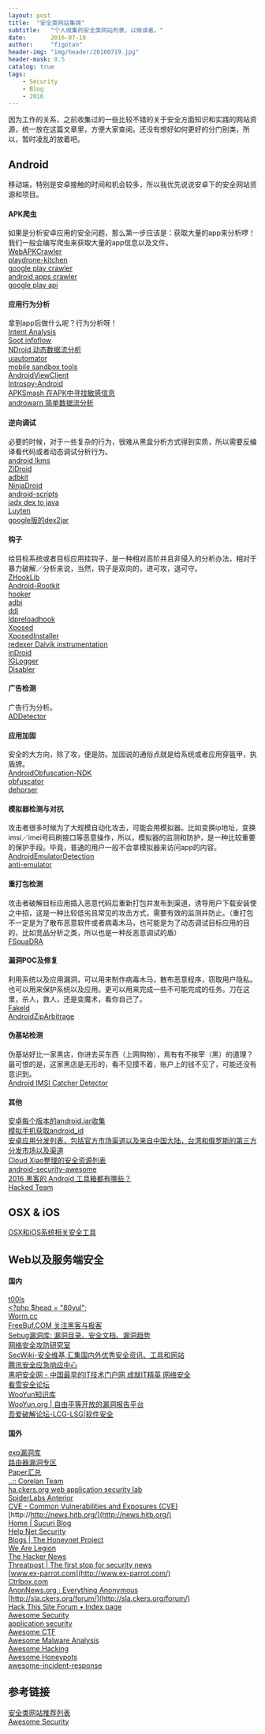 ```yaml
---
layout: post
title:  "安全类网站集锦"
subtitle:   "个人收集的安全类网站列表，以飨读者。"
date:       2016-07-19
author:     "figotan"
header-img: "img/header/20160719.jpg"
header-mask: 0.5
catalog: true
tags:
    - Security
    - Blog
    - 2016
---
```


因为工作的关系，之前收集过的一些比较不错的关于安全方面知识和实践的网站资源，统一放在这篇文章里，方便大家查阅。还没有想好如何更好的分门别类，所以，暂时凌乱的放着吧。  

## Android  
移动端，特别是安卓接触的时间和机会较多，所以我优先说说安卓下的安全网站资源和项目。  

#### APK爬虫  
如果是分析安卓应用的安全问题，那么第一步应该是：获取大量的app来分析啰！我们一般会编写爬虫来获取大量的app信息以及文件。  
[WebAPKCrawler](https://github.com/Fuzion24/WebAPKCrawler)  
[playdrone-kitchen](https://github.com/nviennot/playdrone-kitchen)  
[google play crawler](https://github.com/Akdeniz/google-play-crawler)  
[android apps crawler](https://github.com/mssun/android-apps-crawler)  
[google play api](https://github.com/egirault/googleplay-api)  

#### 应用行为分析  
拿到app后做什么呢？行为分析呀！  
[Intent Analysis](https://github.com/smee/IntentAnalysis)  
[Soot infoflow](https://github.com/lilicoding/soot-infoflow-android-iccta)  
[NDroid 动态数据流分析](https://github.com/0-14N/NDroid)  
[uiautomator](https://github.com/xiaocong/uiautomator)  
[mobile sandbox tools](https://github.com/mspreitz/mobile-sandbox)  
[AndroidViewClient](https://github.com/dtmilano/AndroidViewClient)  
[Introspy-Android](https://github.com/iSECPartners/Introspy-Android)  
[APKSmash 在APK中寻找敏感信息](https://github.com/intrepidusgroup/APKSmash)  
[androwarn 简单数据流分析](https://github.com/maaaaz/androwarn)

#### 逆向调试  
必要的时候，对于一些复杂的行为，很难从黑盒分析方式得到实质，所以需要反编译看代码或者动态调试分析行为。  
[android lkms](https://github.com/strazzere/android-lkms)  
[ZjDroid](https://github.com/BaiduSecurityLabs/ZjDroid)  
[adbkit](https://github.com/CyberAgent/adbkit)  
[NinjaDroid](https://github.com/rovellipaolo/NinjaDroid)  
[android-scripts](https://github.com/strazzere/android-scripts)  
[jadx dex to java](https://github.com/skylot/jadx)  
[Luyten](https://github.com/deathmarine/Luyten)  
[google版的dex2jar](https://github.com/google/enjarify)  

#### 钩子  
给目标系统或者目标应用挂钩子，是一种相对高阶并且非侵入的分析办法，相对于暴力破解／分析来说，当然，钩子是双向的，进可攻，退可守。  
[ZHookLib](https://github.com/cmzy/ZHookLib)  
[Android-Rootkit](https://github.com/hiteshd/Android-Rootkit)  
[hooker](https://github.com/AndroidHooker/hooker)  
[adbi](https://github.com/crmulliner/adbi)  
[ddi](https://github.com/crmulliner/ddi)  
[ldpreloadhook](https://github.com/poliva/ldpreloadhook)  
[Xposed](https://github.com/rovo89/Xposed)  
[XposedInstaller](https://github.com/rovo89/XposedInstaller)  
[redexer Dalvik instrumentation](https://github.com/plum-umd/redexer)  
[inDroid](https://github.com/romangol/InDroid)  
[IGLogger](https://github.com/intrepidusgroup/IGLogger)  
[Disabler](https://github.com/miktam/Disabler) 

#### 广告检测  
广告行为分析。  
[ADDetector](https://github.com/BaiduSecurityLabs/AdDetector)  

#### 应用加固  
安全的大方向，除了攻，便是防。加固说的通俗点就是给系统或者应用穿盔甲，执盾牌。  
[AndroidObfuscation-NDK](https://github.com/Fuzion24/AndroidObfuscation-NDK)  
[obfuscator](https://github.com/obfuscator-llvm/obfuscator)  
[dehorser](https://github.com/strazzere/dehoser)  

#### 模拟器检测与对抗  
攻击者很多时候为了大规模自动化攻击，可能会用模拟器。比如变换ip地址，变换imsi／imei号码刷接口等恶意操作，所以，模拟器的监测和防护，是一种比较重要的保护手段。毕竟，普通的用户一般不会拿模拟器来访问app的内容。  
[AndroidEmulatorDetection](https://github.com/Fuzion24/AndroidEmulatorDetection)  
[anti-emulator](https://github.com/strazzere/anti-emulator)  

#### 重打包检测  
攻击者破解目标应用插入恶意代码后重新打包并发布到渠道，诱导用户下载安装使之中招，这是一种比较低劣且常见的攻击方式，需要有效的监测并防止。（重打包不一定是为了散布恶意软件或者病毒木马，也可能是为了动态调试目标应用的目的，比如竞品分析之类，所以也是一种反恶意调试的盾）  
[FSquaDRA](https://github.com/zyrikby/FSquaDRA)  

#### 漏洞POC及修复  
利用系统以及应用漏洞，可以用来制作病毒木马，散布恶意程序，窃取用户隐私。也可以用来保护系统以及应用。更可以用来完成一些不可能完成的任务。刀在这里，杀人，救人，还是变魔术，看你自己了。  
[FakeId](https://github.com/Tungstwenty/FakeIDFix)  
[AndroidZipArbitrage](https://github.com/Fuzion24/AndroidZipArbitrage)  

#### 伪基站检测  
伪基站好比一家黑店，你进去买东西（上网购物），焉有有不挨宰（黑）的道理？ 最可恨的是，这家黑店是无形的，看不见摸不着，账户上的钱不见了，可能还没有意识到。  
[Android IMSI Catcher Detector](https://github.com/SecUpwN/Android-IMSI-Catcher-Detector)    

#### 其他  
[安卓每个版本的android.jar收集](https://github.com/Sable/android-platforms)  
[模拟手机获取android_id](https://github.com/nviennot/android-checkin)  
[安卓应用分发列表，包括官方市场渠道以及来自中国大陆，台湾和俄罗斯的第三方分发市场以及渠道](https://github.com/mssun/android-markets-list)  
[Cloud Xiao整理的安全资源列表](https://github.com/secmobi/wiki.secmobi.com)  
[android-security-awesome](https://github.com/ashishb/android-security-awesome)  
[2016 黑客的 Android 工具箱都有哪些？](http://www.oschina.net/news/70908/2016-android-hacker-toolkit)  
[Hacked Team](https://github.com/hackedteam)  

## OSX & iOS  
[OSX和iOS系统相关安全工具](https://github.com/ashishb/osx-and-ios-security-awesome)  

## Web以及服务端安全  

#### 国内  
[t00ls](https://www.http://t00ls.net)  
[<?php $head = "80vul";](http://www.80vul.com/)  
[Worm.cc](http://worm.cc/)  
[FreeBuf.COM 关注黑客与极客](http://www.freebuf.com/)  
[Sebug漏洞库: 漏洞目录、安全文档、漏洞趋势](http://sebug.net/)  
[网络安全攻防研究室](http://www.91ri.org/)  
[SecWiki-安全维基,汇集国内外优秀安全资讯、工具和网站](http://www.sec-wiki.com/)  
[腾讯安全应急响应中心](http://security.tencent.com/index.php/blog)  
[黑吧安全网 - 中国最早的IT技术门户网 成就IT精英 网络安全](http://www.myhack58.com/)  
[看雪安全论坛](http://bbs.pediy.com/)  
[WooYun知识库](http://drops.wooyun.org/)  
[WooYun.org | 自由平等开放的漏洞报告平台](http://www.wooyun.org/)  
[吾爱破解论坛-LCG-LSG|软件安全](http://www.52pojie.cn/)  

#### 国外  
[exp漏洞库](http://www.exploit-db.com/)  
[路由器漏洞专区](http://routerpwn.com/)  
[Paper汇总](http://www.secdocs.org/)  
[..:: Corelan Team](https://www.corelan.be/)  
[ha.ckers.org web application security lab](http://ha.ckers.org/)  
[SpiderLabs Anterior](http://blog.spiderlabs.com/)  
[CVE - Common Vulnerabilities and Exposures (CVE)](http://www.cve.mitre.org/)  
[http://http://news.hitb.org/](http://news.hitb.org/)  
[Home | Sucuri Blog](http://blog.sucuri.net/)  
[Help Net Security](http://www.net-security.org/)  
[Blogs | The Honeynet Project](http://www.honeynet.org/)  
[We Are Legion](http://wearelegionthedocumentary.com/)  
[The Hacker News](http://thehackernews.com/)  
[Threatpost | The first stop for security news](http://threatpost.com/)  
[www.ex-parrot.com](http://www.ex-parrot.com/)  
[Ctrlbox.com](http://www.cyberwarnews.info/)  
[AnonNews.org : Everything Anonymous](http://anonnews.org/)  
[http://sla.ckers.org/forum/](http://sla.ckers.org/forum/)  
[Hack This Site Forum • Index page](http://www.hackthissite.org/forums/)  
[Awesome Security](https://github.com/sbilly/awesome-security)  
[application security](https://github.com/paragonie/awesome-appsec)  
[Awesome CTF](https://github.com/apsdehal/awesome-ctf)  
[Awesome Malware Analysis](https://github.com/rshipp/awesome-malware-analysis)  
[Awesome Hacking](https://github.com/carpedm20/awesome-hacking)  
[Awesome Honeypots](https://github.com/paralax/awesome-honeypots)  
[awesome-incident-response](https://github.com/meirwah/awesome-incident-response)        

## 参考链接
[安全类网站推荐列表](http://daily.zhihu.com/story/3877456)  
[Awesome Security](https://github.com/sbilly/awesome-security)  